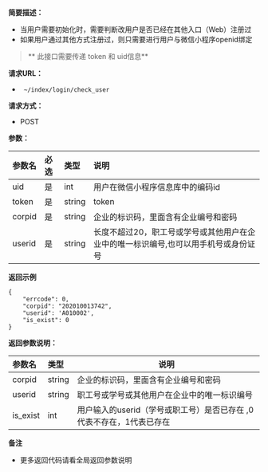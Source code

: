 **简要描述：**

- 当用户需要初始化时，需要判断改用户是否已经在其他入口（Web）注册过
- 如果用户通过其他方式注册过，则只需要进行用户与微信小程序openid绑定


> ** 此接口需要传递 token 和 uid信息**

**请求URL：**
- ` ~/index/login/check_user`

**请求方式：**
- POST

**参数：**

| 参数名 | 必选 | 类型 | 说明 |
| :---- | :--- | :----- | :--- |
| uid | 是 | int | 用户在微信小程序信息库中的编码id|
| token | 是 | string | token|
| corpid | 是 | string | 企业的标识码，里面含有企业编号和密码|
| userid | 是 | string | 长度不超过20，职工号或学号或其他用户在企业中的唯一标识编号,也可以用手机号或身份证号|


**返回示例**

```
{
	"errcode": 0,
	"corpid": "202010013742",
	"userid": 'A010002',
	"is_exist": 0
}
```

**返回参数说明：**

| 参数名 | 类型 | 说明 |
| :---- | :----- | ----- |
| corpid | string | 企业的标识码，里面含有企业编号和密码 |
| userid | string | 职工号或学号或其他用户在企业中的唯一标识编号  |
| is_exist  | int | 用户输入的userid（学号或职工号）是否已存在 ,0代表不存在，1代表已存在|


**备注**

- 更多返回代码请看全局返回参数说明
